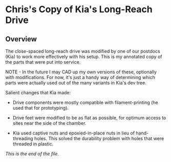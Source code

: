 # Chris's Copy of Kia's Long-Reach Drive

## Overview

The close-spaced long-reach drive was modified by one of our postdocs
(Kia) to work more effectively with his setup. This is my annotated copy
of the parts that were put into service.

NOTE - In the future I may CAD up my own versions of these, optionally with
modifications. For now, it's just a handy way of determining which parts
were actually used out of the many variants in Kia's dev tree.

Salient changes that Kia made:

* Drive components were mostly compatible with filament-printing (he used
that for prototyping).

* Drive feet were modified to be as flat as possible, for optimum access
to sites near the side of the chamber.

* Kia used captive nuts and epoxied-in-place nuts in lieu of hand-threading
holes. This solved the durability problem with holes that were threaded in
plastic.


_This is the end of the file._
